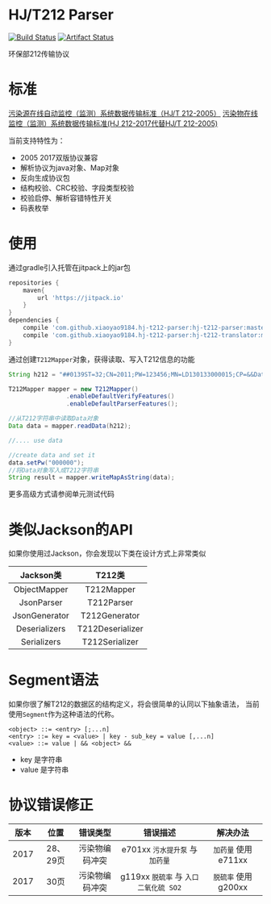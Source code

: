 # HJ/T212 Parser

[![Build Status](https://travis-ci.org/xiaoyao9184/hj-t212-parser.svg?branch=master)](https://travis-ci.org/xiaoyao9184/hj-t212-parser)
[![Artifact Status](https://jitpack.io/v/xiaoyao9184/hj-t212-parser.svg)](https://jitpack.io/#xiaoyao9184/hj-t212-parser)

环保部212传输协议


# 标准

[污染源在线自动监控（监测）系统数据传输标准（HJ/T 212-2005）](http://kjs.mee.gov.cn/hjbhbz/bzwb/other/xxbz/200602/t20060201_73038.shtml)
[污染物在线监控（监测）系统数据传输标准(HJ 212-2017代替HJ/T 212-2005)](http://kjs.mee.gov.cn/hjbhbz/bzwb/other/qt/201706/t20170608_415697.shtml)

当前支持特性为：

- 2005 2017双版协议兼容
- 解析协议为java对象、Map对象
- 反向生成协议包
- 结构校验、CRC校验、字段类型校验
- 校验启停、解析容错特性开关
- 码表枚举


# 使用

通过gradle引入托管在jitpack上的jar包

```groovy
repositories {
    maven{
        url 'https://jitpack.io'
    }
}
dependencies {
    compile 'com.github.xiaoyao9184.hj-t212-parser:hj-t212-parser:master-SNAPSHOT'
    compile 'com.github.xiaoyao9184.hj-t212-parser:hj-t212-translator:master-SNAPSHOT'
}
```

通过创建`T212Mapper`对象，获得读取、写入T212信息的功能

```java
String h212 = "##0139ST=32;CN=2011;PW=123456;MN=LD130133000015;CP=&&DataTime=20160824003817;B01-Rtd=36.91;011-Rtd=231.0,011-Flag=N;060-Rtd=1.803,060-Flag=N&&4980\r\n";

T212Mapper mapper = new T212Mapper()
                .enableDefaultVerifyFeatures()
                .enableDefaultParserFeatures();

//从T212字符串中读取Data对象
Data data = mapper.readData(h212);

//.... use data

//create data and set it
data.setPw("000000");
//将Data对象写入成T212字符串
String result = mapper.writeMapAsString(data);

```

更多高级方式请参阅单元测试代码


# 类似Jackson的API

如果你使用过Jackson，你会发现以下类在设计方式上非常类似

| Jackson类 | T212类 |
|:-----:|:-----:|
| ObjectMapper | T212Mapper
| JsonParser | T212Parser
| JsonGenerator | T212Generator
| Deserializers | T212Deserializer
| Serializers | T212Serializer


# Segment语法

如果你很了解T212的数据区的结构定义，将会很简单的认同以下抽象语法，
当前使用`Segment`作为这种语法的代称。

```
<object> ::= <entry> [;...n]
<entry> ::= key = <value> | key - sub_key = value [,...n]
<value> ::= value | && <object> &&
```

- key 是字符串
- value 是字符串


# 协议错误修正

| 版本 | 位置 | 错误类型 | 错误描述 | 解决办法 |
|:-----:|:-----:|:-----:|:-----:|:-----:|
| 2017 | 28、29页 | 污染物编码冲突 | e701xx `污水提升泵` 与 `加药量` | `加药量` 使用 e711xx |
| 2017 | 30页 | 污染物编码冲突 | g119xx `脱硫率` 与 `入口二氧化硫 SO2` | `脱硫率` 使用 g200xx |
